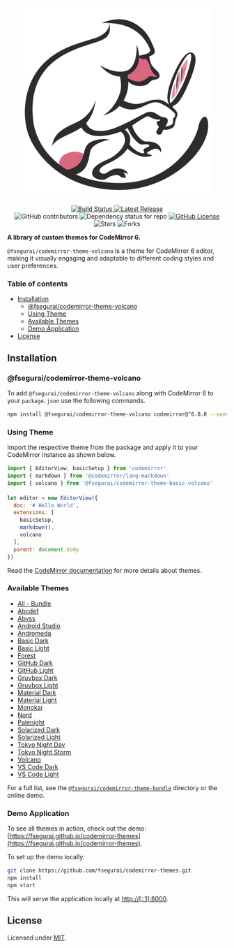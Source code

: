 <p align="center">
  <img alt="CodeMirror 6 Themes Logo" src="https://raw.githubusercontent.com/fsegurai/codemirror-themes/main/demo/public/codemirror-themes.png">
</p>

<p align="center">
  <a href="https://github.com/fsegurai/codemirror-themes/actions/workflows/release-library.yml">
      <img src="https://github.com/fsegurai/codemirror-themes/actions/workflows/release-library.yml/badge.svg"
          alt="Build Status">
  </a>
  <a href="https://www.npmjs.org/package/@fsegurai/codemirror-theme-volcano">
      <img src="https://img.shields.io/npm/v/@fsegurai/codemirror-theme-volcano.svg"
          alt="Latest Release">
  </a>
  <br>
  <img alt="GitHub contributors" src="https://img.shields.io/github/contributors/fsegurai/codemirror-themes">
  <img alt="Dependency status for repo" src="https://img.shields.io/librariesio/github/fsegurai/codemirror-themes">
  <a href="https://opensource.org/licenses/MIT">
    <img alt="GitHub License" src="https://img.shields.io/github/license/fsegurai/codemirror-themes">
  </a>
  <br>
  <img alt="Stars" src="https://img.shields.io/github/stars/fsegurai/codemirror-themes?style=square&labelColor=343b41"/> 
  <img alt="Forks" src="https://img.shields.io/github/forks/fsegurai/codemirror-themes?style=square&labelColor=343b41"/>
</p>

**A library of custom themes for CodeMirror 6.**

`@fsegurai/codemirror-theme-volcano` is a theme for CodeMirror 6 editor, making it visually engaging and adaptable to different coding styles and user preferences.

### Table of contents

- [Installation](#installation)
  - [@fsegurai/codemirror-theme-volcano](#fseguraicodemirror-theme-volcano)
  - [Using Theme](#using-theme)
  - [Available Themes](#available-themes)
  - [Demo Application](#demo-application)
- [License](#license)

## Installation

### @fsegurai/codemirror-theme-volcano

To add `@fsegurai/codemirror-theme-volcano` along with CodeMirror 6 to your `package.json` use the following commands.

```bash
npm install @fsegurai/codemirror-theme-volcano codemirror@^6.0.0 --save
```

### Using Theme

Import the respective theme from the package and apply it to your CodeMirror instance as shown below.

```javascript
import { EditorView, basicSetup } from 'codemirror'
import { markdown } from '@codemirror/lang-markdown'
import { volcano } from '@fsegurai/codemirror-theme-basic-volcano'

let editor = new EditorView({
  doc: '# Hello World',
  extensions: [
    basicSetup,
    markdown(),
    volcano
  ],
  parent: document.body
})
```

Read the [CodeMirror documentation](https://codemirror.net/6/examples/styling/) for more details about themes.

### Available Themes

- [All - Bundle](./packages/bundle)
- [Abcdef](./packages/abcdef)
- [Abyss](./packages/abyss)
- [Android Studio](./packages/android-studio)
- [Andromeda](./packages/andromeda)
- [Basic Dark](./packages/basic-dark)
- [Basic Light](./packages/basic-light)
- [Forest](./packages/forest)
- [GitHub Dark](./packages/github-dark)
- [GitHub Light](./packages/github-light)
- [Gruvbox Dark](./packages/gruvbox-dark)
- [Gruvbox Light](./packages/gruvbox-light)
- [Material Dark](./packages/material-dark)
- [Material Light](./packages/material-light)
- [Monokai](./packages/monokai)
- [Nord](./packages/nord)
- [Palenight](./packages/palenight)
- [Solarized Dark](./packages/solarized-dark)
- [Solarized Light](./packages/solarized-light)
- [Tokyo Night Day](./packages/tokyo-night-day)
- [Tokyo Night Storm](./packages/tokyo-night-storm)
- [Volcano](./packages/volcano)
- [VS Code Dark](./packages/vscode-dark)
- [VS Code Light](./packages/vscode-light)

For a full list, see the [<code>@fsegurai/codemirror-theme-bundle</code>](https://github.com/fsegurai/codemirror-themes/tree/main/packages/bundle) directory or the online demo.

### Demo Application

To see all themes in action, check out the demo: [https://fsegurai.github.io/codemirror-themes](https://fsegurai.github.io/codemirror-themes).

To set up the demo locally:

```bash
git clone https://github.com/fsegurai/codemirror-themes.git
npm install
npm start
```

This will serve the application locally at [http://[::1]:8000](http://[::1]:8000).

## License

Licensed under [MIT](https://opensource.org/licenses/MIT).